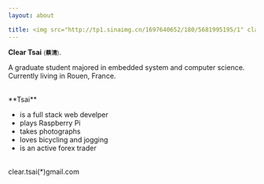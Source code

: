 ```yaml
---
layout: about

title: <img src="http://tp1.sinaimg.cn/1697640652/180/5681995195/1" class="avatar" />about
---
```


**Clear Tsai** <small>(**蔡清**)</small>. <br />

A graduate student majored in embedded system and computer science. Currently living in Rouen, France.

<br />
**Tsai**

* is a full stack web develper
* plays Raspberry Pi
* takes photographs
* loves bicycling and jogging
* is an active forex trader

<br />
clear.tsai(*)gmail.com
